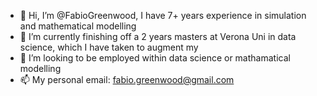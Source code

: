 - 👋 Hi, I’m @FabioGreenwood, I have 7+ years experience in simulation and mathematical modelling
- 🌱 I’m currently finishing off a 2 years masters at Verona Uni in data science, which I have taken to augment my 
- 👀 I’m looking to be employed within data science or mathamatical modelling 
- 📫 My personal email: fabio.greenwood@gmail.com

<!---
FabioGreenwood/FabioGreenwood is a ✨ special ✨ repository because its `README.md` (this file) appears on your GitHub profile.
You can click the Preview link to take a look at your changes.
--->
